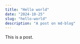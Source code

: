 ```yaml
---
title: "Hello world"
date: "2024-10-25"
slug: "hello-world"
description: "A post on md-blog"
---
```


This is a post.
